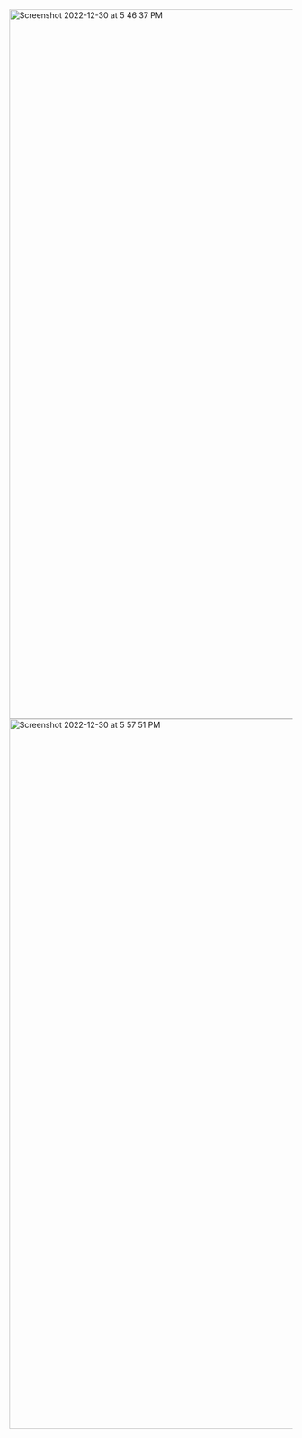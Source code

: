 <img width="1260" alt="Screenshot 2022-12-30 at 5 46 37 PM" src="https://user-images.githubusercontent.com/43849911/210069351-88c7500a-a3e6-4c3c-84c3-ea6c2e71cf54.png">
<img width="1261" alt="Screenshot 2022-12-30 at 5 57 51 PM" src="https://user-images.githubusercontent.com/43849911/210070184-e30bff32-038e-47c1-815a-cc95310d663e.png">
